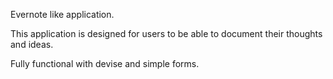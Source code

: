 Evernote like application.

This application is designed for users to be able to document their thoughts and ideas. 

Fully functional with devise and simple forms.